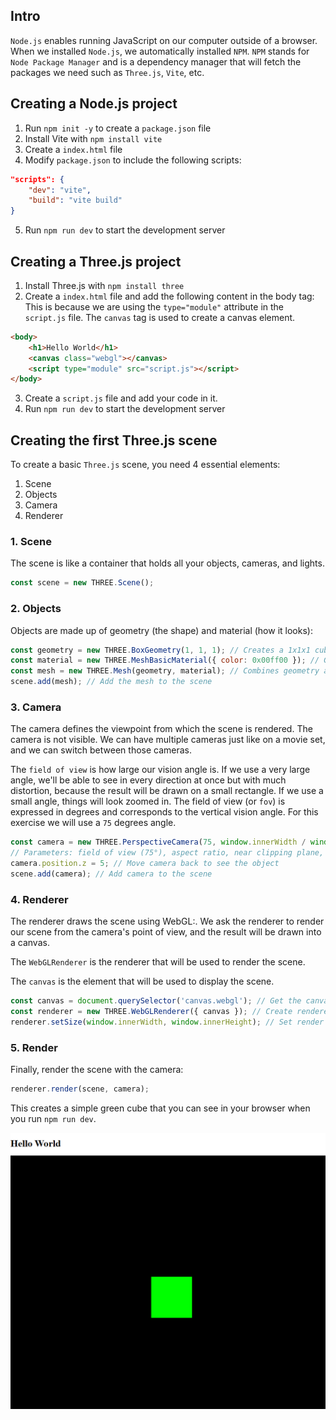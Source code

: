 ## Intro
`Node.js` enables running JavaScript on our computer outside of a browser. 
When we installed `Node.js`, we automatically installed `NPM`. `NPM` stands for `Node Package Manager` and is a dependency manager that will fetch the packages we need such as `Three.js`, `Vite`, etc.

## Creating a Node.js project
1. Run `npm init -y` to create a `package.json` file
2. Install Vite with `npm install vite`
3. Create a `index.html` file
4. Modify `package.json` to include the following scripts:
```json
"scripts": {
    "dev": "vite",
    "build": "vite build"
}
```
5. Run `npm run dev` to start the development server

## Creating a Three.js project
1. Install Three.js with `npm install three`
2. Create a `index.html` file and add the following content in the body tag:
   This is because we are using the `type="module"` attribute in the `script.js` file.
   The `canvas` tag is used to create a canvas element.
```html
<body>
    <h1>Hello World</h1>
    <canvas class="webgl"></canvas>
    <script type="module" src="script.js"></script>
</body>
```
3. Create a `script.js` file and add your code in it.
4. Run `npm run dev` to start the development server


## Creating the first Three.js scene

To create a basic `Three.js` scene, you need 4 essential elements:
1. Scene
2. Objects
3. Camera
4. Renderer

### 1. Scene
The scene is like a container that holds all your objects, cameras, and lights.
```javascript
const scene = new THREE.Scene();
```

### 2. Objects
Objects are made up of geometry (the shape) and material (how it looks):
```javascript
const geometry = new THREE.BoxGeometry(1, 1, 1); // Creates a 1x1x1 cube
const material = new THREE.MeshBasicMaterial({ color: 0x00ff00 }); // Green color
const mesh = new THREE.Mesh(geometry, material); // Combines geometry and material
scene.add(mesh); // Add the mesh to the scene
```

### 3. Camera
The camera defines the viewpoint from which the scene is rendered. The camera is not visible. We can have multiple cameras just like on a movie set, and we can switch between those cameras.

The `field of view` is how large our vision angle is. If we use a very large angle, we'll be able to see in every direction at once but with much distortion, because the result will be drawn on a small rectangle. If we use a small angle, things will look zoomed in. The field of view (or `fov`) is expressed in degrees and corresponds to the vertical vision angle. For this exercise we will use a `75` degrees angle.

```javascript
const camera = new THREE.PerspectiveCamera(75, window.innerWidth / window.innerHeight, 0.1, 100);
// Parameters: field of view (75°), aspect ratio, near clipping plane, far clipping plane
camera.position.z = 5; // Move camera back to see the object
scene.add(camera); // Add camera to the scene
```

### 4. Renderer
The renderer draws the scene using WebGL:.
We ask the renderer to render our scene from the camera's point of view, and the result will be drawn into a canvas.

The `WebGLRenderer` is the renderer that will be used to render the scene.

The `canvas` is the element that will be used to display the scene.

```javascript
const canvas = document.querySelector('canvas.webgl'); // Get the canvas element
const renderer = new THREE.WebGLRenderer({ canvas }); // Create renderer
renderer.setSize(window.innerWidth, window.innerHeight); // Set render size
```

### 5. Render
Finally, render the scene with the camera:
```javascript
renderer.render(scene, camera);
```

This creates a simple green cube that you can see in your browser when you run `npm run dev`.

![Green Cube in Three.js](assets/Screenshot%202025-05-29%20222930.png)
